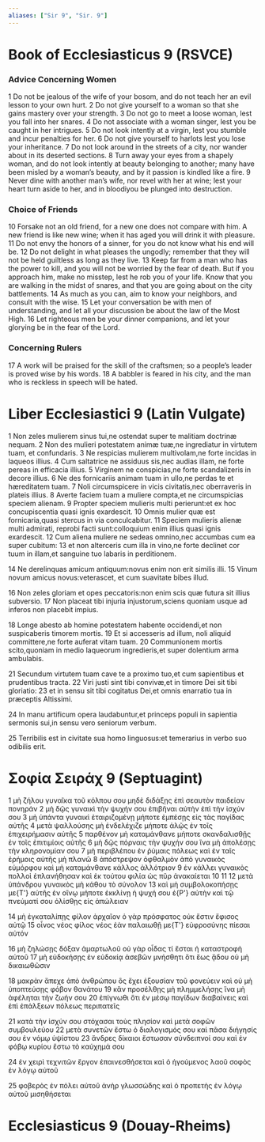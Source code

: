 ```yaml
---
aliases: ["Sir 9", "Sir. 9"]
---
```



# Book of Ecclesiasticus 9 (RSVCE)

### Advice Concerning Women
1 Do not be jealous of the wife of your bosom, and do not teach her an evil lesson to your own hurt.
2 Do not give yourself to a woman so that she gains mastery over your strength.
3 Do not go to meet a loose woman, lest you fall into her snares.
4 Do not associate with a woman singer, lest you be caught in her intrigues.
5 Do not look intently at a virgin, lest you stumble and incur penalties for her.
6 Do not give yourself to harlots lest you lose your inheritance.
7 Do not look around in the streets of a city, nor wander about in its deserted sections.
8 Turn away your eyes from a shapely woman, and do not look intently at beauty belonging to another; many have been misled by a woman’s beauty, and by it passion is kindled like a fire.
9 Never dine with another man’s wife, nor revel with her at wine; lest your heart turn aside to her, and in bloodiyou be plunged into destruction.
### Choice of Friends
10 Forsake not an old friend, for a new one does not compare with him. A new friend is like new wine; when it has aged you will drink it with pleasure.
11 Do not envy the honors of a sinner, for you do not know what his end will be.
12 Do not delight in what pleases the ungodly; remember that they will not be held guiltless as long as they live.
13 Keep far from a man who has the power to kill, and you will not be worried by the fear of death. But if you approach him, make no misstep, lest he rob you of your life. Know that you are walking in the midst of snares, and that you are going about on the city battlements.
14 As much as you can, aim to know your neighbors, and consult with the wise.
15 Let your conversation be with men of understanding, and let all your discussion be about the law of the Most High.
16 Let righteous men be your dinner companions, and let your glorying be in the fear of the Lord.
### Concerning Rulers
17 A work will be praised for the skill of the craftsmen; so a people’s leader is proved wise by his words.
18 A babbler is feared in his city, and the man who is reckless in speech will be hated.


# Liber Ecclesiastici 9 (Latin Vulgate)

1 Non zeles mulierem sinus tui,ne ostendat super te malitiam doctrinæ nequam.
2 Non des mulieri potestatem animæ tuæ,ne ingrediatur in virtutem tuam, et confundaris.
3 Ne respicias mulierem multivolam,ne forte incidas in laqueos illius.
4 Cum saltatrice ne assiduus sis,nec audias illam, ne forte pereas in efficacia illius.
5 Virginem ne conspicias,ne forte scandalizeris in decore illius.
6 Ne des fornicariis animam tuam in ullo,ne perdas te et hæreditatem tuam.
7 Noli circumspicere in vicis civitatis,nec oberraveris in plateis illius.
8 Averte faciem tuam a muliere compta,et ne circumspicias speciem alienam.
9 Propter speciem mulieris multi perierunt:et ex hoc concupiscentia quasi ignis exardescit.
10 Omnis mulier quæ est fornicaria,quasi stercus in via conculcabitur.
11 Speciem mulieris alienæ multi admirati, reprobi facti sunt:colloquium enim illius quasi ignis exardescit.
12 Cum aliena muliere ne sedeas omnino,nec accumbas cum ea super cubitum:
13 et non alterceris cum illa in vino,ne forte declinet cor tuum in illam,et sanguine tuo labaris in perditionem.

14 Ne derelinquas amicum antiquum:novus enim non erit similis illi.
15 Vinum novum amicus novus:veterascet, et cum suavitate bibes illud.

16 Non zeles gloriam et opes peccatoris:non enim scis quæ futura sit illius subversio.
17 Non placeat tibi injuria injustorum,sciens quoniam usque ad inferos non placebit impius.

18 Longe abesto ab homine potestatem habente occidendi,et non suspicaberis timorem mortis.
19 Et si accesseris ad illum, noli aliquid committere,ne forte auferat vitam tuam.
20 Communionem mortis scito,quoniam in medio laqueorum ingredieris,et super dolentium arma ambulabis.

21 Secundum virtutem tuam cave te a proximo tuo,et cum sapientibus et prudentibus tracta.
22 Viri justi sint tibi convivæ,et in timore Dei sit tibi gloriatio:
23 et in sensu sit tibi cogitatus Dei,et omnis enarratio tua in præceptis Altissimi.

24 In manu artificum opera laudabuntur,et princeps populi in sapientia sermonis sui,in sensu vero seniorum verbum.

25 Terribilis est in civitate sua homo linguosus:et temerarius in verbo suo odibilis erit.


# Σοφία Σειράχ 9 (Septuagint)

1 μὴ ζήλου γυναῖκα τοῦ κόλπου σου μηδὲ διδάξῃς ἐπὶ σεαυτὸν παιδείαν πονηράν
2 μὴ δῷς γυναικὶ τὴν ψυχήν σου ἐπιβῆναι αὐτὴν ἐπὶ τὴν ἰσχύν σου
3 μὴ ὑπάντα γυναικὶ ἑταιριζομένῃ μήποτε ἐμπέσῃς εἰς τὰς παγίδας αὐτῆς
4 μετὰ ψαλλούσης μὴ ἐνδελέχιζε μήποτε ἁλῷς ἐν τοῖς ἐπιχειρήμασιν αὐτῆς
5 παρθένον μὴ καταμάνθανε μήποτε σκανδαλισθῇς ἐν τοῖς ἐπιτιμίοις αὐτῆς
6 μὴ δῷς πόρναις τὴν ψυχήν σου ἵνα μὴ ἀπολέσῃς τὴν κληρονομίαν σου
7 μὴ περιβλέπου ἐν ῥύμαις πόλεως καὶ ἐν ταῖς ἐρήμοις αὐτῆς μὴ πλανῶ
8 ἀπόστρεψον ὀφθαλμὸν ἀπὸ γυναικὸς εὐμόρφου καὶ μὴ καταμάνθανε κάλλος ἀλλότριον
9 ἐν κάλλει γυναικὸς πολλοὶ ἐπλανήθησαν καὶ ἐκ τούτου φιλία ὡς πῦρ ἀνακαίεται
10 
11 
12 μετὰ ὑπάνδρου γυναικὸς μὴ κάθου τὸ σύνολον
13 καὶ μὴ συμβολοκοπήσῃς με{T'} αὐτῆς ἐν οἴνῳ μήποτε ἐκκλίνῃ ἡ ψυχή σου ἐ{P'} αὐτὴν καὶ τῷ πνεύματί σου ὀλίσθῃς εἰς ἀπώλειαν

14 μὴ ἐγκαταλίπῃς φίλον ἀρχαῖον ὁ γὰρ πρόσφατος οὐκ ἔστιν ἔφισος αὐτῷ
15 οἶνος νέος φίλος νέος ἐὰν παλαιωθῇ με{T'} εὐφροσύνης πίεσαι αὐτόν

16 μὴ ζηλώσῃς δόξαν ἁμαρτωλοῦ οὐ γὰρ οἶδας τί ἔσται ἡ καταστροφὴ αὐτοῦ
17 μὴ εὐδοκήσῃς ἐν εὐδοκίᾳ ἀσεβῶν μνήσθητι ὅτι ἕως ᾅδου οὐ μὴ δικαιωθῶσιν

18 μακρὰν ἄπεχε ἀπὸ ἀνθρώπου ὃς ἔχει ἐξουσίαν τοῦ φονεύειν καὶ οὐ μὴ ὑποπτεύσῃς φόβον θανάτου
19 κἂν προσέλθῃς μὴ πλημμελήσῃς ἵνα μὴ ἀφέληται τὴν ζωήν σου
20 ἐπίγνωθι ὅτι ἐν μέσῳ παγίδων διαβαίνεις καὶ ἐπὶ ἐπάλξεων πόλεως περιπατεῖς

21 κατὰ τὴν ἰσχύν σου στόχασαι τοὺς πλησίον καὶ μετὰ σοφῶν συμβουλεύου
22 μετὰ συνετῶν ἔστω ὁ διαλογισμός σου καὶ πᾶσα διήγησίς σου ἐν νόμῳ ὑψίστου
23 ἄνδρες δίκαιοι ἔστωσαν σύνδειπνοί σου καὶ ἐν φόβῳ κυρίου ἔστω τὸ καύχημά σου

24 ἐν χειρὶ τεχνιτῶν ἔργον ἐπαινεσθήσεται καὶ ὁ ἡγούμενος λαοῦ σοφὸς ἐν λόγῳ αὐτοῦ

25 φοβερὸς ἐν πόλει αὐτοῦ ἀνὴρ γλωσσώδης καὶ ὁ προπετὴς ἐν λόγῳ αὐτοῦ μισηθήσεται


# Ecclesiasticus 9 (Douay-Rheims)

